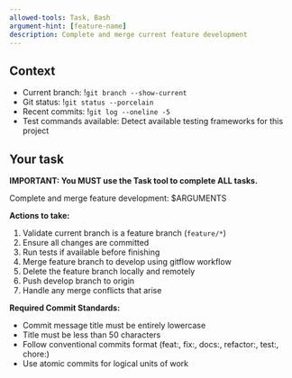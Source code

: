```yaml
---
allowed-tools: Task, Bash
argument-hint: [feature-name]
description: Complete and merge current feature development
---
```


## Context

- Current branch: !`git branch --show-current`
- Git status: !`git status --porcelain`
- Recent commits: !`git log --oneline -5`
- Test commands available: Detect available testing frameworks for this project

## Your task

**IMPORTANT: You MUST use the Task tool to complete ALL tasks.**

Complete and merge feature development: $ARGUMENTS

**Actions to take:**
1. Validate current branch is a feature branch (`feature/*`)
2. Ensure all changes are committed
3. Run tests if available before finishing
4. Merge feature branch to develop using gitflow workflow
5. Delete the feature branch locally and remotely
6. Push develop branch to origin
7. Handle any merge conflicts that arise

**Required Commit Standards:**
- Commit message title must be entirely lowercase
- Title must be less than 50 characters
- Follow conventional commits format (feat:, fix:, docs:, refactor:, test:, chore:)
- Use atomic commits for logical units of work
